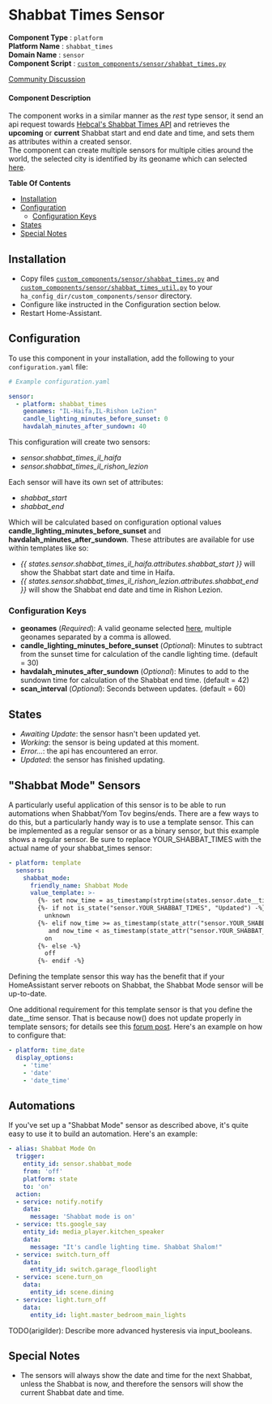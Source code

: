 # Shabbat Times Sensor
**Component Type** : `platform`</br>
**Platform Name** : `shabbat_times`</br>
**Domain Name** : `sensor`</br>
**Component Script** : [`custom_components/sensor/shabbat_times.py`](custom_components/sensor/shabbat_times.py)</br>

[Community Discussion](https://community.home-assistant.io/t/get-shabbat-times-from-hebcal-api-custom-sensor/32429)</br>

#### Component Description
The component works in a similar manner as the *rest* type sensor, it send an api request towards [Hebcal's Shabbat Times API](https://www.hebcal.com/home/197/shabbat-times-rest-api) and retrieves the **upcoming** or **current** Shabbat start and end date and time, and sets them as attributes within a created sensor.</br>
The component can create multiple sensors for multiple cities around the world, the selected city is identified by its geoname which can selected [here](https://github.com/hebcal/dotcom/blob/master/hebcal.com/dist/cities2.txt).

**Table Of Contents**
- [Installation](#installation)
- [Configuration](#configuration)
  - [Configuration Keys](#configuration-keys)
- [States](#states)
- [Special Notes](#special-notes)

## Installation

- Copy files [`custom_components/sensor/shabbat_times.py`](custom_components/sensor/shabbat_times.py) and [`custom_components/sensor/shabbat_times_util.py`](custom_components/sensor/shabbat_times_util.py) to your `ha_config_dir/custom_components/sensor` directory.
- Configure like instructed in the Configuration section below.
- Restart Home-Assistant.

## Configuration
To use this component in your installation, add the following to your `configuration.yaml` file:

```yaml
# Example configuration.yaml

sensor:
  - platform: shabbat_times
    geonames: "IL-Haifa,IL-Rishon LeZion"
    candle_lighting_minutes_before_sunset: 0
    havdalah_minutes_after_sundown: 40
```
This configuration will create two sensors:
- *sensor.shabbat_times_il_haifa*
- *sensor.shabbat_times_il_rishon_lezion*

Each sensor will have its own set of attributes:
- *shabbat_start*
- *shabbat_end*

Which will be calculated based on configuration optional values **candle_lighting_minutes_before_sunset** and **havdalah_minutes_after_sundown**.
These attributes are available for use within templates like so:
- *{{ states.sensor.shabbat_times_il_haifa.attributes.shabbat_start }}* will show the Shabbat start date and time in Haifa.
- *{{ states.sensor.shabbat_times_il_rishon_lezion.attributes.shabbat_end }}* will show the Shabbat end date and time in Rishon Lezion.

### Configuration Keys
- **geonames** (*Required*): A valid geoname selected [here](https://github.com/hebcal/dotcom/blob/master/hebcal.com/dist/cities2.txt), multiple geonames separated by a comma is allowed.
- **candle_lighting_minutes_before_sunset** (*Optional*): Minutes to subtract from the sunset time for calculation of the candle lighting time. (default = 30)
- **havdalah_minutes_after_sundown** (*Optional*): Minutes to add to the sundown time for calculation of the Shabbat end time. (default = 42)
- **scan_interval** (*Optional*): Seconds between updates. (default = 60)

## States
- *Awaiting Update*: the sensor hasn't been updated yet.
- *Working*: the sensor is being updated at this moment.
- *Error...*: the api has encountered an error.
- *Updated*: the sensor has finished updating.

## "Shabbat Mode" Sensors
A particularly useful application of this sensor is to be able to run automations when Shabbat/Yom Tov begins/ends. There are a few ways to do this, but a particularly handy way is to use a template sensor. This can be implemented as a regular sensor or as a binary sensor, but this example shows a regular sensor. Be sure to replace YOUR_SHABBAT_TIMES with the actual name of your shabbat_times sensor:

```yaml
- platform: template
  sensors:
    shabbat_mode:
      friendly_name: Shabbat Mode
      value_template: >-
        {%- set now_time = as_timestamp(strptime(states.sensor.date__time.state, "%Y-%m-%d, %H:%M")) %}
        {%- if not is_state("sensor.YOUR_SHABBAT_TIMES", "Updated") -%}
          unknown
        {%- elif now_time >= as_timestamp(state_attr("sensor.YOUR_SHABBAT_TIMES", "shabbat_start"))
           and now_time < as_timestamp(state_attr("sensor.YOUR_SHABBAT_TIMES", "shabbat_end")) -%}
          on
        {%- else -%}
          off
        {%- endif -%}
```

Defining the template sensor this way has the benefit that if your HomeAssistant server reboots on Shabbat, the Shabbat Mode sensor will be up-to-date.

One additional requirement for this template sensor is that you define the date__time sensor. That is because now() does not update properly in template sensors; for details see this [forum post](https://community.home-assistant.io/t/how-to-replace-entity-id-in-template-sensors/40540/2?u=kallb123). Here's an example on how to configure that:

```yaml
- platform: time_date
  display_options:
    - 'time'
    - 'date'
    - 'date_time'
```

## Automations

If you've set up a "Shabbat Mode" sensor as described above, it's quite easy to use it to build an automation. Here's an example:

```yaml
- alias: Shabbat Mode On
  trigger:
    entity_id: sensor.shabbat_mode
    from: 'off'
    platform: state
    to: 'on'
  action:
  - service: notify.notify
    data:
      message: 'Shabbat mode is on'
  - service: tts.google_say
    entity_id: media_player.kitchen_speaker
    data:
      message: "It's candle lighting time. Shabbat Shalom!"
  - service: switch.turn_off
    data:
      entity_id: switch.garage_floodlight
  - service: scene.turn_on
    data:
      entity_id: scene.dining
  - service: light.turn_off
    data:
      entity_id: light.master_bedroom_main_lights
```

TODO(arigilder): Describe more advanced hysteresis via input_booleans.

## Special Notes
- The sensors will always show the date and time for the next Shabbat, unless the Shabbat is now, and therefore the sensors will show the current Shabbat date and time.
